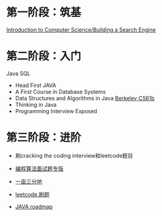 # 第一阶段：筑基
[Introduction to Computer Science/Building a Search Engine](https://www.udacity.com/course/cs101)
# 第二阶段：入门
Java SQL
* Head First JAVA
* A First Course in Database Systems
* Data Structures and Algorithms in Java [Berkeley CS61b](http://www.cs.berkeley.edu/~jrs/61b/)
* Thinking in Java
* Programming Interview Exposed
# 第三阶段：进阶
* 刷cracking the coding interview和leetcode题目
* [编程算法面试题专版](http://www.1point3acres.com/bbs/forum-84-1.html)
* [一亩三分地](https://www.1point3acres.com/bbs/forum.php?mod=viewthread&tid=303319&extra=&page=1)

* [leetcode 刷题](https://github.com/azl397985856/leetcode.git) 
* [JAVA roadmap](https://github.com/xingshaocheng/architect-awesome)
